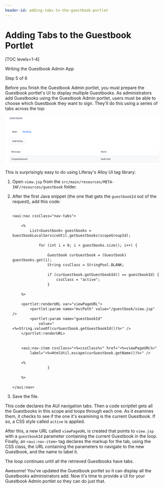```yaml
---
header-id: adding-tabs-to-the-guestbook-portlet
---
```


# Adding Tabs to the Guestbook Portlet

[TOC levels=1-4]

<div class="learn-path-step row">
    <p id="stepTitle">Writing the Guestbook Admin App</p><p>Step 5 of 6</p>
</div>

Before you finish the Guestbook Admin portlet, you must prepare the Guestbook
portlet's UI to display multiple Guestbooks. As administrators add Guestbooks
using the Guestbook Admin portlet, users must be able to choose which Guestbook
they want to sign. They'll do this using a series of tabs across the top: 

![Figure 1: Users can click a tab to choose which Guestbook to sign.](../../../images/guestbook-tabs.png)

This is surprisingly easy to do using Liferay's Alloy UI tag library: 

1.  Open `view.jsp` from the `src/main/resources/META-INF/resources/guestbook`
    folder. 

2.  After the first Java snippet (the one that gets the `guestbookId` out of the
    request), add this code: 

    ```markup

    <aui:nav cssClass="nav-tabs">

        <%
            List<Guestbook> guestbooks = GuestbookLocalServiceUtil.getGuestbooks(scopeGroupId);

                for (int i = 0; i < guestbooks.size(); i++) {

                    Guestbook curGuestbook = (Guestbook) guestbooks.get(i);
                    String cssClass = StringPool.BLANK;

                    if (curGuestbook.getGuestbookId() == guestbookId) {
                        cssClass = "active";
                    }

        %>

        <portlet:renderURL var="viewPageURL">
            <portlet:param name="mvcPath" value="/guestbook/view.jsp" />
            <portlet:param name="guestbookId"
                value="<%=String.valueOf(curGuestbook.getGuestbookId())%>" />
        </portlet:renderURL>

            
        <aui:nav-item cssClass="<%=cssClass%>" href="<%=viewPageURL%>"
            label="<%=HtmlUtil.escape(curGuestbook.getName())%>" />

        <%  
                    }
                
        %>

    </aui:nav>
    ```

3.  Save the file. 

This code declares the AUI navigation tabs. Then a code scriptlet gets all the
Guestbooks in this scope and loops through each one. As it examines them, it
checks to see if the one it's examining is the current Guestbook. If so, a CSS
style called `active` is applied. 

After this, a new URL called `viewPageURL` is created that points to `view.jsp`
with a `guestbookId` parameter containing the current Guestbook in the loop.
Finally, an `<aui:nav-item>` tag declares the markup for the tab, using the CSS
class, the URL containing the parameters to navigate to the new Guestbook, and
the name to label it. 

The loop continues until all the retrieved Guestbooks have tabs. 

Awesome! You've updated the Guestbook portlet so it can display all the
Guestbooks administrators add. Now it's time to provide a UI for your Guestbook
Admin portlet so they can do just that. 

